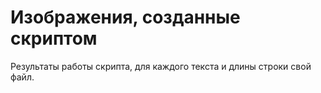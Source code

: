 # Изображения, созданные скриптом

Результаты работы скрипта, для каждого текста и длины строки свой файл.
